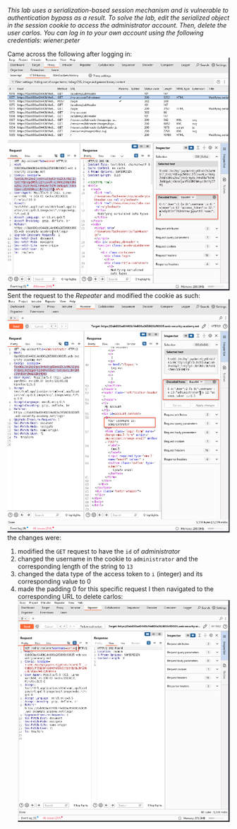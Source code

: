 *This lab uses a serialization-based session mechanism and is vulnerable to authentication bypass as a result. To solve the lab, edit the serialized object in the session cookie to access the administrator account. Then, delete the user carlos.
You can log in to your own account using the following credentials: wiener:peter*

Came across the following after logging in:
![Screenshot 2024-05-30 at 1.20.22 PM](images/Screenshot%202024-05-30%20at%201.20.22%20PM.png)
Sent the request to the *Repeater* and modified the cookie as such:
![Screenshot 2024-05-30 at 1.21.37 PM](images/Screenshot%202024-05-30%20at%201.21.37%20PM.png)
the changes were:
1. modified the `GET` request to have the `id` of *administrator*
2. changed the username in the cookie to `administrator` and the corresponding length of the string to `13`
3. changed the data type of the access token to `i` (integer) and its corresponding value to 0
4. made the padding 0 for this specific request
I then navigated to the corresponding URL to delete carlos:
![Screenshot 2024-05-30 at 1.25.36 PM](images/Screenshot%202024-05-30%20at%201.25.36%20PM.png)
